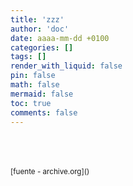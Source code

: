 ```yaml
---
title: 'zzz'
author: 'doc'
date: aaaa-mm-dd +0100
categories: []
tags: []
render_with_liquid: false
pin: false
math: false
mermaid: false
toc: true
comments: false
---
```



<br>
<br>
<br>
<small>[fuente - archive.org]()</small>  
